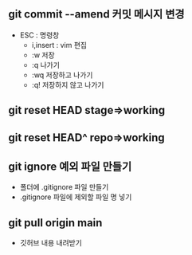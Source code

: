 ## git commit --amend 커밋 메시지 변경
* ESC : 명령창
	* i,insert : vim 편집
	* :w 저장
	* :q 나가기
	* :wq 저장하고 나가기
	* :q! 저장하지 않고 나가기

## git reset HEAD stage=>working
## git reset HEAD^ repo=>working
## git ignore 예외 파일 만들기
* 폴더에 .gitignore 파일 만들기
* .gitignore 파일에 제외할 파일 명 넣기
## git pull origin main
* 깃허브 내용 내려받기